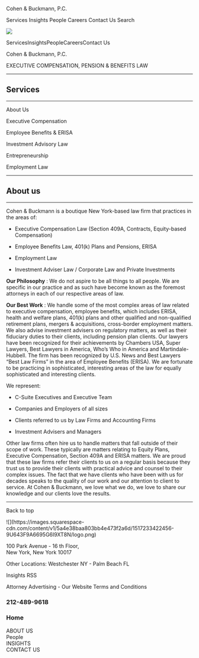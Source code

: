 Cohen & Buckmann, P.C.

Services  Insights  People  Careers  Contact Us  Search

![](https://static1.squarespace.com/static/ta/5a4e38baa803bb4e473f2a6d/420/assets/search.svg)

ServicesInsightsPeopleCareersContact Us

Cohen & Buckmann, P.C.

EXECUTIVE COMPENSATION, PENSION & BENEFITS LAW

* * *

## Services

* * *

About Us

Executive Compensation

Employee Benefits & ERISA

Investment Advisory Law

Entrepreneurship

Employment Law

* * *

##  About us

* * *

Cohen & Buckmann is a boutique New York-based law firm that practices in the
areas of:

  * Executive Compensation Law (Section 409A, Contracts, Equity-based Compensation)

  * Employee Benefits Law, 401(k) Plans and Pensions, ERISA

  * Employment Law

  * Investment Adviser Law / Corporate Law and Private Investments

 **Our Philosophy** : We do not aspire to be all things to all people. We are
specific in our practice and as such have become known as the foremost
attorneys in each of our respective areas of law.

 **Our Best Work** : We handle some of the most complex areas of law related
to executive compensation, employee benefits, which includes ERISA, health and
welfare plans, 401(k) plans and other qualified and non-qualified retirement
plans, mergers & acquisitions, cross-border employment matters. We also advise
investment advisers on regulatory matters, as well as their fiduciary duties
to their clients, including pension plan clients. Our lawyers have been
recognized for their achievements by Chambers USA, Super Lawyers, Best Lawyers
in America, Who’s Who in America and Martindale-Hubbell. The firm has been
recognized by U.S. News and Best Lawyers “Best Law Firms” in the area of
Employee Benefits (ERISA). We are fortunate to be practicing in sophisticated,
interesting areas of the law for equally sophisticated and interesting
clients.

We represent:

  * C-Suite Executives and Executive Team

  * Companies and Employers of all sizes 

  * Clients referred to us by Law Firms and Accounting Firms

  * Investment Advisers and Managers 

Other law firms often hire us to handle matters that fall outside of their
scope of work. These typically are matters relating to Equity Plans, Executive
Compensation, Section 409A and ERISA matters. We are proud that these law
firms refer their clients to us on a regular basis because they trust us to
provide their clients with practical advice and counsel to their complex
issues. The fact that we have clients who have been with us for decades speaks
to the quality of our work and our attention to client to service. At Cohen &
Buckmann, we love what we do, we love to share our knowledge and our clients
love the results.

* * *

Back to top

![](https://images.squarespace-
cdn.com/content/v1/5a4e38baa803bb4e473f2a6d/1517233422456-9U643F9A6695G6I9XT8N/logo.png)

100 Park Avenue - 16 th Floor,  
New York, New York 10017

Other Locations: Westchester NY - Palm Beach FL

Insights RSS

Attorney Advertising - Our Website Terms and Conditions



### 212-489-9618  
  

### Home  
ABOUT US  
People  
INSIGHTS  
CONTACT US

